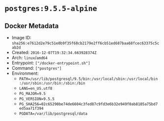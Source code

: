 # `postgres:9.5.5-alpine`

## Docker Metadata

- Image ID: `sha256:e7612d2e79c51e0b9f35f68cb2179e2ff6cb51ed687baa68fcec63375c5cab2d`
- Created: `2016-12-07T19:32:34.663928374Z`
- Arch: `linux`/`amd64`
- Entrypoint: `["/docker-entrypoint.sh"]`
- Command: `["postgres"]`
- Environment:
  - `PATH=/usr/lib/postgresql/9.5/bin:/usr/local/sbin:/usr/local/bin:/usr/sbin:/usr/bin:/sbin:/bin`
  - `LANG=en_US.utf8`
  - `PG_MAJOR=9.5`
  - `PG_VERSION=9.5.5`
  - `PG_SHA256=02c65290be74de6604c3fed87c9fd3e6b32e949f0ab8105a75bd7ed5aa71f394`
  - `PGDATA=/var/lib/postgresql/data`
